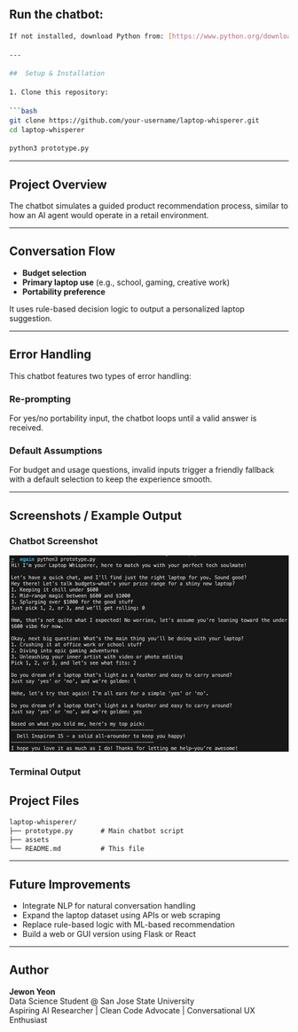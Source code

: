 ## Run the chatbot:

```bash
If not installed, download Python from: [https://www.python.org/downloads/](https://www.python.org/downloads/)

---

##  Setup & Installation

1. Clone this repository:

```bash
git clone https://github.com/your-username/laptop-whisperer.git
cd laptop-whisperer

python3 prototype.py
```

---

## Project Overview

The chatbot simulates a guided product recommendation process, similar to how an AI agent would operate in a retail environment.

---

## Conversation Flow

-  **Budget selection**
-  **Primary laptop use** (e.g., school, gaming, creative work)
-  **Portability preference**

It uses rule-based decision logic to output a personalized laptop suggestion.

---

##  Error Handling

This chatbot features two types of error handling:

###  Re-prompting  
For yes/no portability input, the chatbot loops until a valid answer is received.

###  Default Assumptions  
For budget and usage questions, invalid inputs trigger a friendly fallback with a default selection to keep the experience smooth.

---

##  Screenshots / Example Output

### Chatbot Screenshot

![Chatbot Screenshot](assets/chatbot-screenshot.png)

### Terminal Output

##  Project Files

```
laptop-whisperer/
├── prototype.py       # Main chatbot script
├── assets
└── README.md          # This file
```

---

##  Future Improvements

- Integrate NLP for natural conversation handling  
- Expand the laptop dataset using APIs or web scraping  
- Replace rule-based logic with ML-based recommendation  
- Build a web or GUI version using Flask or React  

---

##  Author

**Jewon Yeon**  
Data Science Student @ San Jose State University  
Aspiring AI Researcher | Clean Code Advocate | Conversational UX Enthusiast
